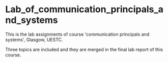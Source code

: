 # Lab_of_communication_principals_and_systems
This is the lab assignments of course 'communication principals and systems', Glasgow, UESTC.

Three topics are included and they are merged in the final lab report of this course.
